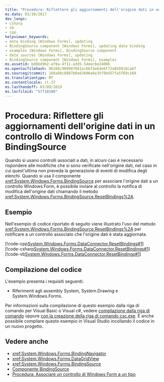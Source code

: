 ```yaml
---
title: "Procedura: Riflettere gli aggiornamenti dell'origine dati in un controllo di Windows Form con BindingSource"
ms.date: 03/30/2017
dev_langs:
- csharp
- vb
- cpp
helpviewer_keywords:
- data binding [Windows Forms], updating
- BindingSource component [Windows Forms], updating data binding
- examples [Windows Forms], BindingSource component
- data sources [Windows Forms], updating
- BindingSource component [Windows Forms], examples
ms.assetid: bd8bd9b2-af8a-4f11-a3d5-54eecbe2400b
ms.openlocfilehash: 06204c909987041ac6bf4e64e6f72a850910ca67
ms.sourcegitcommit: 160a88c8087b0e63606e6e35f9bd57fa5f69c168
ms.translationtype: MT
ms.contentlocale: it-IT
ms.lasthandoff: 03/09/2019
ms.locfileid: "57710108"
---
```

# <a name="how-to-reflect-data-source-updates-in-a-windows-forms-control-with-the-bindingsource"></a>Procedura: Riflettere gli aggiornamenti dell'origine dati in un controllo di Windows Form con BindingSource
Quando si usano controlli associati a dati, in alcuni casi è necessario rispondere alle modifiche che si sono verificate nell'origine dati, nel caso in cui quest'ultima non preveda la generazione di eventi di modifica degli elenchi. Quando si usa il componente <xref:System.Windows.Forms.BindingSource> per associare l'origine dati a un controllo Windows Form, è possibile inviare al controllo la notifica di modifica dell'origine dati chiamando il metodo <xref:System.Windows.Forms.BindingSource.ResetBindings%2A>.  
  
## <a name="example"></a>Esempio  
 Nell'esempio di codice riportato di seguito viene illustrato l'uso del metodo <xref:System.Windows.Forms.BindingSource.ResetBindings%2A> per notificare a un controllo associato che l'origine dati è stata aggiornata.  
  
 [!code-cpp[System.Windows.Forms.DataConnector.ResetBindings#1](~/samples/snippets/cpp/VS_Snippets_Winforms/System.Windows.Forms.DataConnector.ResetBindings/CPP/form1.cpp#1)]
 [!code-csharp[System.Windows.Forms.DataConnector.ResetBindings#1](~/samples/snippets/csharp/VS_Snippets_Winforms/System.Windows.Forms.DataConnector.ResetBindings/CS/form1.cs#1)]
 [!code-vb[System.Windows.Forms.DataConnector.ResetBindings#1](~/samples/snippets/visualbasic/VS_Snippets_Winforms/System.Windows.Forms.DataConnector.ResetBindings/VB/form1.vb#1)]  
  
## <a name="compiling-the-code"></a>Compilazione del codice  
 L'esempio presenta i requisiti seguenti:  
  
-   Riferimenti agli assembly System, System.Drawing e System.Windows.Forms.  
  
 Per informazioni sulla compilazione di questo esempio dalla riga di comando per Visual Basic o Visual c#, vedere [compilazione dalla riga di comando](../../../visual-basic/reference/command-line-compiler/building-from-the-command-line.md) oppure [con la creazione della riga di comando csc.exe](../../../csharp/language-reference/compiler-options/command-line-building-with-csc-exe.md). È anche possibile compilare questo esempio in Visual Studio incollando il codice in un nuovo progetto.  
  
## <a name="see-also"></a>Vedere anche
- <xref:System.Windows.Forms.BindingNavigator>
- <xref:System.Windows.Forms.DataGridView>
- <xref:System.Windows.Forms.BindingSource>
- [Componente BindingSource](bindingsource-component.md)
- [Procedura: Associare un controllo di Windows Form a un tipo](how-to-bind-a-windows-forms-control-to-a-type.md)
